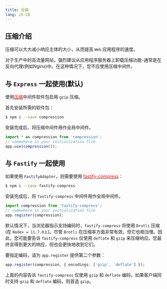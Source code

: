 ```yaml
---
title: 压缩
lang: zh-CN
---
```


## 压缩介绍

压缩可以大大减小响应主体的大小，从而提高 `Web` 应用程序的速度。

对于生产中的高流量网站，强烈建议从应用程序服务器上卸载压缩功能-通常是在反向代理(例如Nginx)中。在这种情况下，您不应使用压缩中间件。


## 与 `Express` 一起使用(默认)

使用[<font color=red>压缩</font>](https://github.com/expressjs/compression)中间件软件包启用 `gzip` 压缩。

首先安装所需的软件包：

```bash
$ npm i --save compression
```

安装完成后，将压缩中间件用作全局中间件。

```typescript
import * as compression from 'compression';
// somewhere in your initialization file
app.use(compression());
```



## 与 `Fastify` 一起使用

如果使用 `FastifyAdapter`，则需要使用 [<font color=red>fastify-compress</font>](https://github.com/fastify/fastify-compress)：

```bash
$ npm i --save fastify-compress
```

安装完成后，将 `fastify-compress` 中间件用作全局中间件。

```typescript
import compression from 'fastify-compress';
// somewhere in your initialization file
app.register(compression);
```

默认情况下，当浏览器指示支持编码时，`fastify-compress` 将使用 `Brotli` 压缩(在 `Node> = 11.7.0上`)。尽管 `Brotli` 在压缩率方面非常有效，但它也相当慢。因此，您可能要告诉 `fastify-compress` 仅使用 `deflate` 和 `gzip` 来压缩响应。您最终会得到更大的响应，但也会更快地收到它们。

要指定编码，请为 `app.register` 提供第二个参数：

```typescript
app.register(compression, { encodings: ['gzip', 'deflate'] });
```

上面的内容告诉 `fastify-compress` 仅使用 `gzip` 和 `deflate` 编码，如果客户端同时支持 `gzip` 和 `deflate` 编码，则首选 `gzip`。